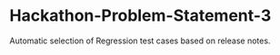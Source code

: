 # Hackathon-Problem-Statement-3
Automatic selection of Regression test cases based on release notes.
